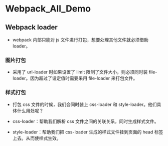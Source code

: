 # Webpack_All_Demo

## Webpack loader

-   webpack 内部只能对 js 文件进行打包，想要处理其他文件就必须借助 loader。

### 图片打包

-   采用了 url-loader 时如果设置了 limit 限制了文件大小，则必须同时装 file-loader。因为超过了设定值时需要采用 file-loader 来打包文件。

### 样式打包

-   打包 css 文件的时候，我们会同时装上 css-loader 和 style-loader。他们具体什么用处呢？

-   css-loader：帮助我们解析 css 文件之间的关联关系，同时生成样式文件。
-   style-loader：帮助我们把 css-loader 生成的样式文件挂到页面的 head 标签上去。从而使样式生效。
